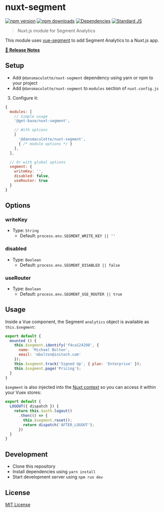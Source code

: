 # nuxt-segment

[![npm version][npm-version-src]][npm-version-href]
[![npm downloads][npm-downloads-src]][npm-downloads-href]
[![Dependencies][david-dm-src]][david-dm-href]
[![Standard JS][standard-js-src]][standard-js-href]

> Nuxt.js module for Segment Analytics

This module uses [vue-segment](https://github.com/dansmaculotte/vue-segment) to add Segment Analytics to a Nuxt.js app.

[📖 **Release Notes**](./CHANGELOG.md)

## Setup

- Add `@dansmaculotte/nuxt-segment` dependency using yarn or npm to your project
- Add `@dansmaculotte/nuxt-segment` to `modules` section of `nuxt.config.js`
3. Configure it:

```js
{
  modules: [
    // Simple usage
    '@get-base/nuxt-segment',

    // With options
    [
      '@dansmaculotte/nuxt-segment',
      { /* module options */ }
    ],
  ],

  // Or with global options
  segment: {
    writeKey: '',
    disabled: false,
    useRouter: true
  }
}
```

## Options

### writeKey

- Type: `String`
  - Default: `process.env.SEGMENT_WRITE_KEY || ''`

### disabled

- Type: `Boolean`
  - Default: `process.env.SEGMENT_DISABLED || false`

### useRouter

- Type: `Boolean`
  - Default: `process.env.SEGMENT_USE_ROUTER || true`

## Usage

Inside a Vue component, the Segment `analytics` object is available as `this.$segment`:

```js
export default {
  mounted () {
    this.$segment.identify('f4ca124298', {
      name: 'Michael Bolton',
      email: 'mbolton@initech.com'
    });
    this.$segment.track('Signed Up', { plan: 'Enterprise' });
    this.$segment.page('Pricing');
  }
}
```

`$segment` is also injected into the [Nuxt context](https://nuxtjs.org/api/context/) so you can access it within your Vuex stores:

```js
export default {
  LOGOUT({ dispatch }) {
    return this.$auth.logout()
      .then(() => {
        this.$segment.reset();
        return dispatch('AFTER_LOGOUT');
      })
  }
}
```


## Development

- Clone this repository
- Install dependencies using `yarn install`
- Start development server using `npm run dev`

## License

[MIT License](./LICENSE.md)

<!-- Badges -->
[npm-downloads-src]: https://img.shields.io/npm/dt/@dansmaculotte/nuxt-segment.svg?style=flat-square
[npm-downloads-href]: https://npmjs.com/package/@dansmaculotte/nuxt-segment

[npm-version-src]: https://img.shields.io/npm/v/@dansmaculotte/nuxt-segment/latest.svg?style=flat-square
[npm-version-href]: https://npmjs.com/package/@dansmaculotte/nuxt-segment

[david-dm-src]: https://david-dm.org/dansmaculotte/nuxt-segment/status.svg?style=flat-square
[david-dm-href]: https://david-dm.org/dansmaculotte/nuxt-segment

[standard-js-src]: https://img.shields.io/badge/code_style-standard-brightgreen.svg?style=flat-square
[standard-js-href]: https://standardjs.com

